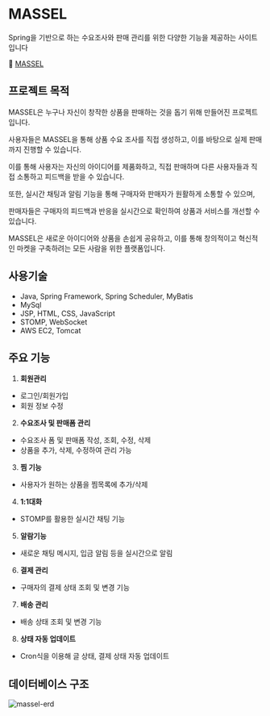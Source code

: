 # MASSEL

Spring을 기반으로 하는 수요조사와 판매 관리를 위한 다양한 기능을 제공하는 사이트입니다

 🔗 [MASSEL](http://15.164.222.220:8080/MASSEL)




## 프로젝트 목적

MASSEL은 누구나 자신이 창작한 상품을 판매하는 것을 돕기 위해 만들어진 프로젝트 입니다.

사용자들은 MASSEL을 통해 상품 수요 조사를 직접 생성하고, 이를 바탕으로 실제 판매까지 진행할 수 있습니다.

이를 통해 사용자는 자신의 아이디어를 제품화하고, 직접 판매하며 다른 사용자들과 직접 소통하고 피드백을 받을 수 있습니다. 


또한, 실시간 채팅과 알림 기능을 통해 구매자와 판매자가 원활하게 소통할 수 있으며,

판매자들은 구매자의 피드백과 반응을 실시간으로 확인하여 상품과 서비스를 개선할 수 있습니다.

MASSEL은 새로운 아이디어와 상품을 손쉽게 공유하고, 이를 통해 창의적이고 혁신적인 마켓을 구축하려는 모든 사람을 위한 플랫폼입니다.





## 사용기술

- Java, Spring Framework, Spring Scheduler, MyBatis
- MySql
- JSP, HTML, CSS, JavaScript
- STOMP, WebSocket
- AWS EC2, Tomcat

## 주요 기능

1. **회원관리**
- 로그인/회원가입
- 회원 정보 수정

2. **수요조사 및 판매폼 관리**
-  수요조사 폼 및 판매폼 작성, 조회, 수정, 삭제
-  상품을 추가, 삭제, 수정하여 관리 가능

3. **찜 기능**
- 사용자가 원하는 상품을 찜목록에 추가/삭제

4. **1:1대화**
- STOMP를 활용한 실시간 채팅 기능

5. **알람기능**
- 새로운 채팅 메시지, 입금 알림 등을 실시간으로 알림

6. **결제 관리**
- 구매자의 결제 상태 조회 및 변경 기능

7. **배송 관리**
- 배송 상태 조회 및 변경 기능

8. **상태 자동 업데이트**
- Cron식을 이용해 글 상태, 결제 상태 자동 업데이트





## 데이터베이스 구조

![massel-erd](https://github.com/user-attachments/assets/516a7531-b19b-42b7-8c1d-d8624113902d)
